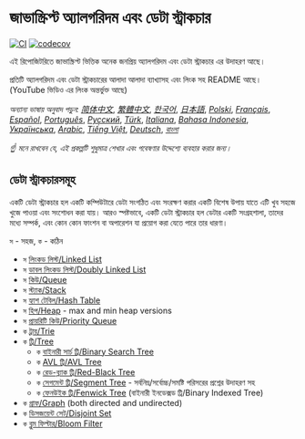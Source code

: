 # জাভাস্ক্রিপ্ট অ্যালগরিদম এবং ডেটা স্ট্রাকচার

[![CI](https://github.com/trekhleb/javascript-algorithms/workflows/CI/badge.svg)](https://github.com/trekhleb/javascript-algorithms/actions?query=workflow%3ACI+branch%3Amaster)
[![codecov](https://codecov.io/gh/trekhleb/javascript-algorithms/branch/master/graph/badge.svg)](https://codecov.io/gh/trekhleb/javascript-algorithms)

এই রিপোজিটরিতে জাভাস্ক্রিপ্ট ভিত্তিক অনেক জনপ্রিয় অ্যালগরিদম এবং ডেটা স্ট্রাকচার এর উদাহরণ আছে।

প্রতিটি অ্যালগরিদম এবং ডেটা স্ট্রাকচারের আলাদা আলাদা ব্যাখ্যাসহ এবং লিংক সহ README আছে। (YouTube ভিডিও এর লিংক অন্তর্ভুক্ত আছে)


_অন্যান্য ভাষায় অনুবাদ পড়ুন:_
[_简体中文_](README.zh-CN.md),
[_繁體中文_](README.zh-TW.md),
[_한국어_](README.ko-KR.md),
[_日本語_](README.ja-JP.md),
[_Polski_](README.pl-PL.md),
[_Français_](README.fr-FR.md),
[_Español_](README.es-ES.md),
[_Português_](README.pt-BR.md),
[_Русский_](README.ru-RU.md),
[_Türk_](README.tr-TR.md),
[_Italiana_](README.it-IT.md),
[_Bahasa Indonesia_](README.id-ID.md),
[_Українська_](README.uk-UA.md),
[_Arabic_](README.ar-AR.md),
[_Tiếng Việt_](README.vi-VN.md),
[_Deutsch_](README.de-DE.md),
[_বাংলা_](README.bn-BD.md)

*☝ মনে রাখবেন যে, এই প্রকল্পটি শুধুমাত্র শেখার এবং গবেষণার উদ্দেশ্যে ব্যবহার করার জন্য।*

## ডেটা স্ট্রাকচারসমূহ

একটি ডেটা স্ট্রাকচার হল একটি কম্পিউটারে ডেটা সংগঠিত এবং সংরক্ষণ করার একটি বিশেষ উপায় যাতে এটি খুব সহজে
খুজে পাওয়া এবং সংশোধন করা যায়। আরও স্পষ্টভাবে, একটি ডেটা স্ট্রাকচার হল ডেটার একটি সংগ্রহশালা, তাদের মধ্যে সম্পর্ক, এবং কোন কোন ফাংশন বা অপারেশন যা প্রয়োগ করা যেতে পারে তার ধারণা।

`স` - সহজ, `ক` - কঠিন

* `স` [লিংকড লিস্ট/Linked List](src/data-structures/linked-list)
* `স` [ডাবল লিংকড লিস্ট/Doubly Linked List](src/data-structures/doubly-linked-list)
* `স` [কিউ/Queue](src/data-structures/queue)
* `স` [স্ট্যাক/Stack](src/data-structures/stack)
* `স` [হ্যাশ টেবিল/Hash Table](src/data-structures/hash-table)
* `স` [হিপ/Heap](src/data-structures/heap) - max and min heap versions
* `স` [প্রায়রিটি কিউ/Priority Queue](src/data-structures/priority-queue)
* `ক` [ট্রায়/Trie](src/data-structures/trie)
* `ক` [ট্রি/Tree](src/data-structures/tree)
  * `ক` [বাইনারী সার্চ ট্রি/Binary Search Tree](src/data-structures/tree/binary-search-tree)
  * `ক` [AVL ট্রি/AVL Tree](src/data-structures/tree/avl-tree)
  * `ক` [রেড-ব্ল্যাক ট্রি/Red-Black Tree](src/data-structures/tree/red-black-tree)
  * `ক` [সেগমেন্ট ট্রি/Segment Tree](src/data-structures/tree/segment-tree) - সর্বনিম্ন/সর্বোচ্চ/সমষ্টি পরিসরের প্রশ্নের উদাহরণ সহ
  * `ক` [ফেনউইক ট্রি/Fenwick Tree](src/data-structures/tree/fenwick-tree) (বাইনারী ইনডেক্সড ট্রি/Binary Indexed Tree)
* `ক` [গ্রাফ/Graph](src/data-structures/graph) (both directed and undirected)
* `ক` [ডিসজয়েন্ট সেট/Disjoint Set](src/data-structures/disjoint-set)
* `ক` [ব্লুম ফিল্টার/Bloom Filter](src/data-structures/bloom-filter)
